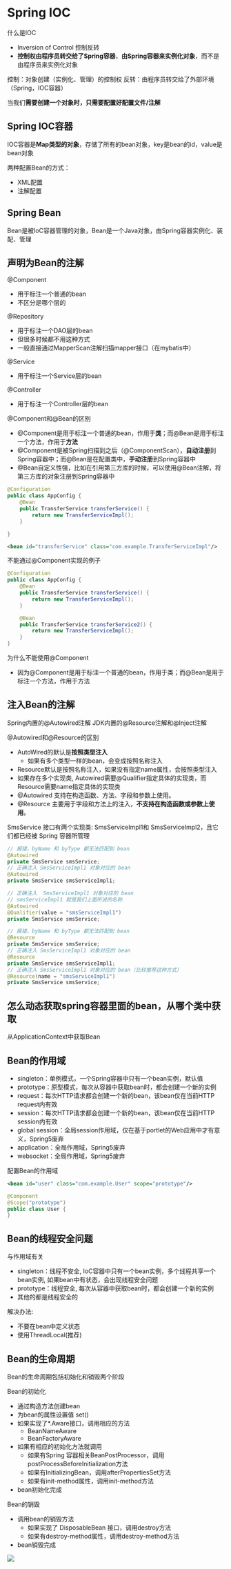 # Spring IOC

什么是IOC
- Inversion of Control 控制反转 
- **控制权由程序员转交给了Spring容器**，**由Spring容器来实例化对象**，而不是由程序员来实例化对象

控制：对象创建（实例化、管理）的控制权
反转：由程序员转交给了外部环境（Spring，IOC容器）

当我们**需要创建一个对象时，只需要配置好配置文件/注解**

## Spring IOC容器

IOC容器是**Map类型的对象**，存储了所有的bean对象，key是bean的id，value是bean对象

两种配置Bean的方式：
- XML配置
- 注解配置


## Spring Bean

Bean是被IoC容器管理的对象，Bean是一个Java对象，由Spring容器实例化、装配、管理

## 声明为Bean的注解

@Component
- 用于标注一个普通的bean
- 不区分是哪个层的

@Repository
- 用于标注一个DAO层的bean
- 但很多时候都不用这种方式
- 一般直接通过MapperScan注解扫描mapper接口（在mybatis中）

@Service
- 用于标注一个Service层的bean

@Controller
- 用于标注一个Controller层的bean


@Component和@Bean的区别
- @Component是用于标注一个普通的bean，作用于**类**；而@Bean是用于标注一个方法，作用于**方法**
- @Component是被Spring扫描到之后（@ComponentScan），**自动注册**到Spring容器中；而@Bean是在配置类中，**手动注册**到Spring容器中
- @Bean自定义性强，比如在引用第三方库的时候，可以使用@Bean注解，将第三方库的对象注册到Spring容器中

```Java
@Configuration
public class AppConfig {
    @Bean
    public TransferService transferService() {
        return new TransferServiceImpl();
    }

}
```

```xml
<bean id="transferService" class="com.example.TransferServiceImpl"/>
```

不能通过@Component实现的例子

```Java
@Configuration
public class AppConfig {
    @Bean
    public TransferService transferService() {
        return new TransferServiceImpl();
    }

    @Bean
    public TransferService transferService2() {
        return new TransferServiceImpl();
    }
}
```
为什么不能使用@Component
- 因为@Component是用于标注一个普通的bean，作用于类；而@Bean是用于标注一个方法，作用于方法

## 注入Bean的注解

Spring内置的@Autowired注解
JDK内置的@Resource注解和@Inject注解

@Autowired和@Resource的区别
- AutoWired的默认是**按照类型注入**
  - 如果有多个类型一样的bean，会变成按照名称注入
- Resource默认是按照名称注入，如果没有指定name属性，会按照类型注入
- 如果存在多个实现类, Autowired需要@Qualifier指定具体的实现类，而Resource需要name指定具体的实现类
- @Autowired 支持在构造函数、方法、字段和参数上使用。
- @Resource 主要用于字段和方法上的注入，**不支持在构造函数或参数上使用**。

SmsService 接口有两个实现类: SmsServiceImpl1和 SmsServiceImpl2，且它们都已经被 Spring 容器所管理

```java
// 报错，byName 和 byType 都无法匹配到 bean
@Autowired
private SmsService smsService;
// 正确注入 SmsServiceImpl1 对象对应的 bean
@Autowired
private SmsService smsServiceImpl1;

// 正确注入  SmsServiceImpl1 对象对应的 bean
// smsServiceImpl1 就是我们上面所说的名称
@Autowired
@Qualifier(value = "smsServiceImpl1")
private SmsService smsService;
```

```Java
// 报错，byName 和 byType 都无法匹配到 bean
@Resource
private SmsService smsService;
// 正确注入 SmsServiceImpl1 对象对应的 bean
@Resource
private SmsService smsServiceImpl1;
// 正确注入 SmsServiceImpl1 对象对应的 bean（比较推荐这种方式）
@Resource(name = "smsServiceImpl1")
private SmsService smsService;
```

## 怎么动态获取spring容器里面的bean，从哪个类中获取

从ApplicationContext中获取Bean

## Bean的作用域

- singleton：单例模式，一个Spring容器中只有一个bean实例，默认值
- prototype：原型模式，每次从容器中获取bean时，都会创建一个新的实例
- request：每次HTTP请求都会创建一个新的bean，该bean仅在当前HTTP request内有效
- session：每次HTTP请求都会创建一个新的bean，该bean仅在当前HTTP session内有效
- global session：全局session作用域，仅在基于portlet的Web应用中才有意义，Spring5废弃
- application：全局作用域，Spring5废弃
- websocket：全局作用域，Spring5废弃

配置Bean的作用域
```xml
<bean id="user" class="com.example.User" scope="prototype"/>
```

```Java
@Component
@Scope("prototype")
public class User {
}
```



## Bean的线程安全问题

与作用域有关
- singleton：线程不安全, IoC容器中只有一个bean实例，多个线程共享一个bean实例, 如果bean中有状态，会出现线程安全问题
- prototype：线程安全, 每次从容器中获取bean时，都会创建一个新的实例
- 其他的都是线程安全的

解决办法:
- 不要在bean中定义状态
- 使用ThreadLocal(推荐)

## Bean的生命周期

Bean的生命周期包括初始化和销毁两个阶段

Bean的初始化
- 通过构造方法创建bean
- 为bean的属性设置值 set()
- 如果实现了*.Aware接口，调用相应的方法
  - BeanNameAware
  - BeanFactoryAware
- 如果有相应的初始化方法就调用
  - 如果有Spring 容器相关BeanPostProcessor，调用postProcessBeforeInitialization方法
  - 如果有InitializingBean，调用afterPropertiesSet方法
  - 如果有init-method属性，调用init-method方法
- bean初始化完成

Bean的销毁
- 调用bean的销毁方法
  - 如果实现了 DisposableBean 接口，调用destroy方法
  - 如果有destroy-method属性，调用destroy-method方法
- bean销毁完成

![](img/SpringIOC/Bean的声明周期.png)


